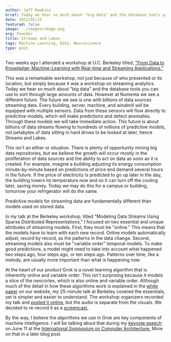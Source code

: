 ```yaml
---
author: Jeff Hawkins
brief: Today we hear so much about "big data" and the database tools you can use to sort through large amounts of data. However at Numenta we see a different future.
date: 2012/05/23
featured: false
image: ../images/image.png
org: Founder
title: Streams and Lakes
tags: Machine Learning, Data, Neuroscience
type: post
---
```


Two weeks ago I attended a workshop at U.C. Berkeley titled, ["From Data to
Knowledge: Machine-Learning with Real-time and Streaming
Applications."](http://lyra.berkeley.edu/CDIConf/)

This was a remarkable workshop, not just because of who presented or its
location, but simply because it was a workshop on streaming analytics.  Today we
hear so much about "big data" and the database tools you can use to sort through
large amounts of data.  However at Numenta we see a different future.  The
future we see is one with billions of data sources streaming data.  Every
building, server, machine, and windmill will be equipped with multiple sensors.
Data from these sensors will flow directly to predictive models, which will make
predictions and detect anomalies.  Through these models we will take immediate
action.  This future is about billions of data streams flowing to hundreds of
millions of predictive models, not petabytes of data sitting in hard drives to
be looked at later, hence Streams and Lakes.

This isn't an either or situation.  There is plenty of opportunity mining big
data repositories, but we believe the growth will occur mostly in the
proliferation of data sources and the ability to act on data as soon as it is
created.  For example, imagine a building adjusting its energy consumption
minute-by-minute based on predictions of price and demand several hours in the
future.  If the price of electricity is predicted to go up later in the day, the
building lowers its temperature now and so it can turn off the cooling later,
saving money.  Today we may do this for a campus or building, tomorrow your
refrigerator will do the same.

Predictive models for streaming data are fundamentally different than models
used on stored data.

In my talk at the Berkeley workshop, titled "Modeling Data Streams Using Sparse
Distributed Representations," I focused on two essential and unique attributes
of streaming models.  First, they must be "online."  This means that the models
have to learn with each new record.  Online models automatically adjust, record
by record, as the patterns in the data change.  Second, streaming models also
must be "variable order" temporal models.  To make good predictions, a model
might need to take into account what happened two steps ago, four steps ago, or
ten steps ago.  Patterns over time, like a melody, are usually more important
than what is happening now.

At the heart of our product Grok is a novel learning algorithm that is
inherently online and variable order.  This isn't surprising because it models a
slice of the neocortex, which is also online and variable order.  Although much
of the detail in how these algorithms work is explained in the
[white paper](/papers-videos-and-more/) on our website, my
25-minute talk at Berkeley covered the essentials, yet is simpler and easier to
understand.  The workshop organizers recorded my talk and
[posted it online,](http://www.youtube.com/watch?v=nfUT3UbYhjM) but the audio is
separate from the visuals.  We decided to re-record it as a
[screencast.](http://youtu.be/iNMbsvK8Q8Y)

By the way, I believe the algorithms we use in Grok are key components of
machine intelligence.  I will be talking about that during my
[keynote speech](http://isca2012.ittc.ku.edu/index.php?option=com_content&view=article&id=65&Itemid=57)
on June 11 at the
[International Symposium on Computer Architecture.](http://isca2012.ittc.ku.edu/)
More on that in a later blog post.
